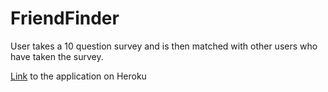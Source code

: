 # FriendFinder

User takes a 10 question survey and is then matched with other users who have taken the survey.

[Link](https://glacial-citadel-23214.herokuapp.com/) to the application on Heroku

